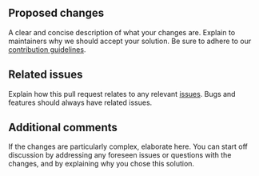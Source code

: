 ## Proposed changes

A clear and concise description of what your changes are. Explain to
maintainers why we should accept your solution. Be sure to adhere to our
[contribution guidelines](https://github.com/lasttalon/monad/blob/main/CONTRIBUTING.md).

## Related issues

Explain how this pull request relates to any relevant
[issues](https://github.com/lasttalon/monad/issues). Bugs and features should
always have related issues.

## Additional comments

If the changes are particularly complex, elaborate here. You can start off
discussion by addressing any foreseen issues or questions with the changes,
and by explaining why you chose this solution.
